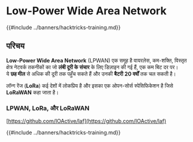 # Low-Power Wide Area Network

{{#include ../banners/hacktricks-training.md}}

## परिचय

**Low-Power Wide Area Network** (LPWAN) एक समूह है वायरलेस, कम-शक्ति, विस्तृत क्षेत्र नेटवर्क तकनीकों का जो **लंबी दूरी के संचार** के लिए डिज़ाइन की गई हैं, एक कम बिट दर पर।\
ये **छह मील** से अधिक की दूरी तक पहुँच सकते हैं और उनकी **बैटरी** **20 वर्षों** तक चल सकती है।

लॉन्ग रेंज (**LoRa**) कई देशों में लोकप्रिय है और इसका एक ओपन-सोर्स स्पेसिफिकेशन है जिसे **LoRaWAN** कहा जाता है।

### LPWAN, LoRa, और LoRaWAN

[https://github.com/IOActive/laf](https://github.com/IOActive/laf)

{{#include ../banners/hacktricks-training.md}}
